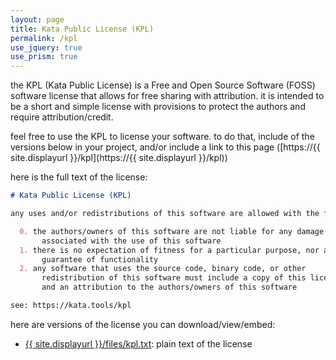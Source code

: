 ```yaml
---
layout: page
title: Kata Public License (KPL)
permalink: /kpl
use_jquery: true
use_prism: true
---
```


the KPL (Kata Public License) is a Free and Open Source Software (FOSS) software license that allows for free sharing with attribution. it is intended to be a short and simple license with provisions to protect the authors and require attribution/credit. 

feel free to use the KPL to license your software. to do that, include of the versions below in your project, and/or include a link to this page ([https://{{ site.displayurl }}/kpl](https://{{ site.displayurl }}/kpl))

here is the full text of the license:

```md
# Kata Public License (KPL)

any uses and/or redistributions of this software are allowed with the following conditions:

  0. the authors/owners of this software are not liable for any damage
       associated with the use of this software
  1. there is no expectation of fitness for a particular purpose, nor any 
       guarantee of functionality
  2. any software that uses the source code, binary code, or other 
       redistribution of this software must include a copy of this license, 
       and an attribution to the authors/owners of this software

see: https://kata.tools/kpl

```

here are versions of the license you can download/view/embed:

  * [{{ site.displayurl }}/files/kpl.txt](/files/kpl.txt): plain text of the license

